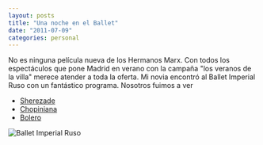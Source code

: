 ```yaml
---
layout: posts
title: "Una noche en el Ballet"
date: "2011-07-09"
categories: personal
---
```


No es ninguna película nueva de los Hermanos Marx. Con todos los espectáculos que pone Madrid en verano con la campaña "los veranos de la villa" merece atender a toda la oferta. Mi novia encontró al Ballet Imperial Ruso con un fantástico programa. Nosotros fuimos a ver

- [Sherezade](https://www.tatianasolovievaproducciones.com/bir2008/scheherazade2008.html "Sherezade")
- [Chopiniana](https://www.tatianasolovievaproducciones.com/bir2008/scheherazade2008.html "Chipiniana")
- [Bolero](https://www.tatianasolovievaproducciones.com/bir2008/bolero2008.html "Bolero")

![](images/Ballet%20Imperial%20Ruso.jpg "Ballet Imperial Ruso")
